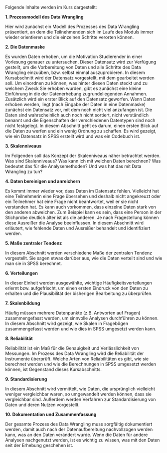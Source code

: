 Folgende Inhalte werden im Kurs dargestellt:

**1.	Prozessmodell des Data Wrangling**

Hier wird zunächst ein Modell des Prozesses des Data Wrangling präsentiert, an dem die Teilnehmenden sich im Laufe des Moduls immer wieder orientieren und die einzelnen Schritte verorten können.

**2.	Die Datenmaske**

Es wurden Daten erhoben, um die Motivation Studierender in einer Vorlesung genauer zu untersuchen. Dieser Datensatz wird zur Verfügung gestellt, um die Vorbereitung von Daten und alle Schritte des Data Wrangling einzuüben, bzw. selbst einmal auszuprobieren.
In diesem Kursabschnitt wird der Datensatz vorgestellt, mit dem gearbeitet werden soll. Um einordnen zu können, was hinter diesen Daten steckt und zu welchem Zweck Sie erhoben wurden, gibt es zunächst eine kleine Einführung in die der Datenerhebung zugrundeliegenden Annahmen. 
Zusätzlich wird ein erster Blick auf den Datensatz geworfen. Wenn Daten erhoben werden, liegt (nach Eingabe der Daten in eine Datenmaske) zunächst ein Datensatz vor, mit dem noch nicht viel anzufangen ist. Die Daten sind wahrscheinlich auch noch nicht sortiert, nicht verständlich benannt und die Eigenschaften der verschiedenen Datentypen sind noch nicht festgelegt. In diesem Abschnitt geht es darum, einen ersten Blick auf die Daten zu werfen und ein wenig Ordnung zu schaffen.
Es wird gezeigt, wie ein Datensatz in SPSS erstellt wird und was ein Codebuch ist.

**3.	Skalenniveaus**

Im Folgenden soll das Konzept der Skalenniveaus näher betrachtet werden. Was sind Skalenniveaus? Was kann ich mit welchen Daten berechnen? Was bedeutet das für die Analysemethoden? Und was hat das mit Data Wrangling zu tun?

**4.	Daten bereinigen und anreichern**

Es kommt immer wieder vor, dass Daten im Datensatz fehlen. Vielleicht hat eine Teilnehmerin eine Frage übersehen und deshalb nicht angekreuzt oder ein Teilnehmer hat eine Frage nicht beantwortet, weil er sie nicht verstanden hat.
Es kann auch vorkommen, dass einzelne Daten stark von den anderen abweichen. Zum Beispiel kann es sein, dass eine Person in der Stichprobe deutlich älter ist als die anderen. Je nach Fragestellung können diese Ausreißer die Analyse beeinflussen. 
In diesem Abschnitt wird erläutert, wie fehlende Daten und Ausreißer behandelt und identifiziert werden.

**5.	Maße zentraler Tendenz**

In diesem Abschnitt werden verschiedene Maße der zentralen Tendenz vorgestellt. Sie sagen etwas darüber aus, wie die Daten verteilt sind und wie man sie in SPSS berechnet.

**6.	Verteilungen**

In dieser Einheit werden ausgewählte, wichtige Häufigkeitsverteilungen erlernt bzw. aufgefrischt, um einen ersten Eindruck von den Daten zu erhalten und die Plausibilität der bisherigen Bearbeitung zu überprüfen.

**7.	Skalenbildung**

Häufig müssen mehrere Datenpunkte (z.B. Antworten auf Fragen) zusammengefasst werden, um sinnvolle Analysen durchführen zu können. In diesem Abschnitt wird gezeigt, wie Skalen in Fragebögen zusammengefasst werden und wie dies in SPSS umgesetzt werden kann.

**8.	Reliabilität**

Reliabilität ist ein Maß für die Genauigkeit und Verlässlichkeit von Messungen. Im Prozess des Data Wrangling wird die Reliabilität der Instrumente überprüft. Welche Arten von Reliabilitäten es gibt, wie sie berechnet werden und wie die Berechnungen in SPSS umgesetzt werden können, ist Gegenstand dieses Kursabschnitts.

**9.	Standardisierung**

In diesem Abschnitt wird vermittelt, wie Daten, die ursprünglich vielleicht weniger vergleichbar waren, so umgewandelt werden können, dass sie vergleichbar sind. Außerdem werden Verfahren zur Standardisierung von Daten und deren Nutzen vorgestellt.

**10.	Dokumentation und Zusammenfassung**

Der gesamte Prozess des Data Wrangling muss sorgfältig dokumentiert werden, damit auch nach der Datenaufbereitung nachvollzogen werden kann, was an den Daten verändert wurde. Wenn die Daten für andere Analysen nachgenutzt werden, ist es wichtig zu wissen, was mit den Daten seit der Erhebung geschehen ist.